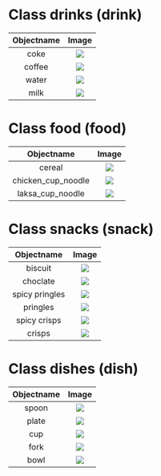 # Class drinks (drink)

| Objectname |       Image       |
| :--------: | :---------------: |
|    coke    |  ![](./coke.jpg)  |
|   coffee   | ![](./coffee.jpg) |
|   water    | ![](./water.jpg)  |
|    milk    |  ![](./milk.jpg)  |

# Class food (food)

|     Objectname     |         Image          |
| :----------------: | :--------------------: |
|       cereal       |   ![](./cereal.jpg)    |
| chicken_cup_noodle | ![](./cupNoodle-1.jpg) |
|  laksa_cup_noodle  | ![](./cupNoodle-2.jpg) |

# Class snacks (snack)

|   Objectname   |         Image         |
| :------------: | :-------------------: |
|    biscuit     |  ![](./biscuit.jpg)   |
|    choclate    | ![](./chocolate.jpg)  |
| spicy pringles | ![](./pringles-1.jpg) |
|    pringles    | ![](./pringles-2.jpg) |
|  spicy crisps  |  ![](./crisps-1.jpg)  |
|     crisps     |  ![](./crisps-2.jpg)  |

# Class dishes (dish)

| Objectname |      Image       |
| :--------: | :--------------: |
|   spoon    | ![](./spoon.jpg) |
|   plate    | ![](./plate.png) |
|    cup     |  ![](./cup.jpg)  |
|    fork    | ![](./fork.jpg)  |
|    bowl    | ![](./bowl.jpg)  |
